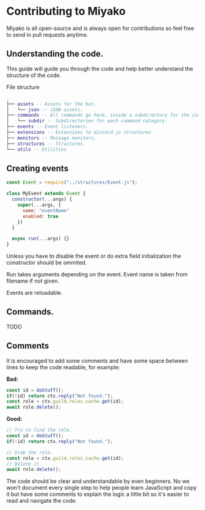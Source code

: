 # Contributing to Miyako
Miyako is all open-source and is always open for contributions so feel free to send in pull requests anytime.

## Understanding the code.
This guide will guide you through the code and help better understand the structure of the code.

File structure
```lua
.
├── assets -- Assets for the bot.
│   └── json -- JSON assets.
├── commands -- All commands go here, inside a subdirectory for the category.
│   └── subdir -- Subdirectories for each command category.
├── events -- Event listeners.
├── extensions -- Extensions to discord.js structures.
├── monitors -- Message monitors.
├── structures -- Structures.
└── utils -- Utilities
```

## Creating events
```js
const Event = require("../structures/Event.js");

class MyEvent extends Event {
  constructor(...args) {
    super(...args, {
      name: "eventName"
      enabled: true
    })
  }

  async run(...args) {}
}
```
Unless you have to disable the event or do extra field initialization the constructor should be ommited.

Run takes arguments depending on the event. Event name is taken from filename if not given.

Events are reloadable.

## Commands.
TODO

## Comments
It is encouraged to add some comments and have some space between lines to keep the code readable, for example:

**Bad:**
```js
const id = doStuff();
if(!id) return ctx.reply("Not found.");
const role = ctx.guild.roles.cache.get(id);
await role.delete();
```
**Good:**
```js
// Try to find the role.
const id = doStuff();
if(!id) return ctx.reply("Not found.");

// Grab the role.
const role = ctx.guild.roles.cache.get(id);
// Delete it.
await role.delete();
```
The code should be clear and understandable by even beginners. No we won't document every single step to help people learn JavaScript and copy it but have some comments to explain the logic a little bit so it's easier to read and navigate the code.
